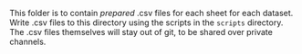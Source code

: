 This folder is to contain *prepared* .csv files for each sheet for each dataset.
Write .csv files to this directory using the scripts in the `scripts` directory.
The .csv files themselves will stay out of git, to be shared over private channels.
